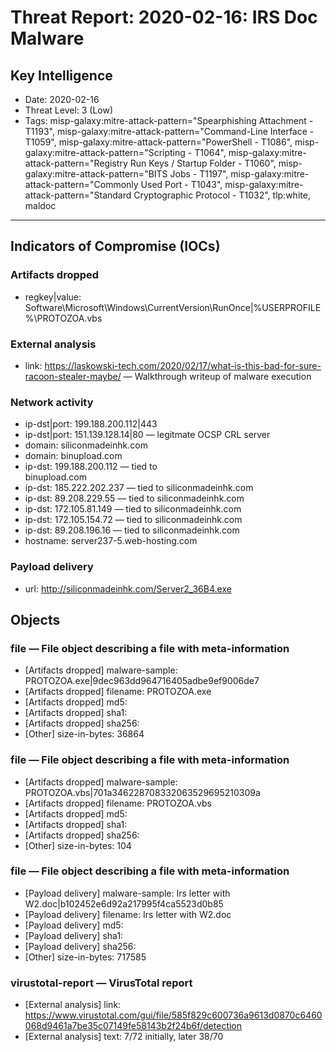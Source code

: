 # Threat Report: 2020-02-16: IRS Doc Malware


## Key Intelligence
* Date: 2020-02-16
* Threat Level: 3 (Low)
* Tags: misp-galaxy:mitre-attack-pattern="Spearphishing Attachment - T1193", misp-galaxy:mitre-attack-pattern="Command-Line Interface - T1059", misp-galaxy:mitre-attack-pattern="PowerShell - T1086", misp-galaxy:mitre-attack-pattern="Scripting - T1064", misp-galaxy:mitre-attack-pattern="Registry Run Keys / Startup Folder - T1060", misp-galaxy:mitre-attack-pattern="BITS Jobs - T1197", misp-galaxy:mitre-attack-pattern="Commonly Used Port - T1043", misp-galaxy:mitre-attack-pattern="Standard Cryptographic Protocol - T1032", tlp:white, maldoc

---

## Indicators of Compromise (IOCs)
### Artifacts dropped
* regkey|value: Software\Microsoft\Windows\CurrentVersion\RunOnce|%USERPROFILE%\PROTOZOA.vbs

### External analysis
* link: https://laskowski-tech.com/2020/02/17/what-is-this-bad-for-sure-racoon-stealer-maybe/ — Walkthrough writeup of malware execution

### Network activity
* ip-dst|port: 199.188.200.112|443
* ip-dst|port: 151.139.128.14|80 — legitmate OCSP CRL server
* domain: siliconmadeinhk.com
* domain: binupload.com
* ip-dst: 199.188.200.112 — tied to  	
binupload.com
* ip-dst: 185.222.202.237 — tied to siliconmadeinhk.com
* ip-dst: 89.208.229.55 — tied to siliconmadeinhk.com
* ip-dst: 172.105.81.149 — tied to siliconmadeinhk.com
* ip-dst: 172.105.154.72 — tied to siliconmadeinhk.com
* ip-dst: 89.208.196.16 — tied to siliconmadeinhk.com
* hostname: server237-5.web-hosting.com

### Payload delivery
* url: http://siliconmadeinhk.com/Server2_36B4.exe

## Objects
### file — File object describing a file with meta-information
* [Artifacts dropped] malware-sample: PROTOZOA.exe|9dec963dd964716405adbe9ef9006de7
* [Artifacts dropped] filename: PROTOZOA.exe
* [Artifacts dropped] md5: <md5>
* [Artifacts dropped] sha1: <sha1>
* [Artifacts dropped] sha256: <sha256>
* [Other] size-in-bytes: 36864

### file — File object describing a file with meta-information
* [Artifacts dropped] malware-sample: PROTOZOA.vbs|701a346228708332063529695210309a
* [Artifacts dropped] filename: PROTOZOA.vbs
* [Artifacts dropped] md5: <md5>
* [Artifacts dropped] sha1: <sha1>
* [Artifacts dropped] sha256: <sha256>
* [Other] size-in-bytes: 104

### file — File object describing a file with meta-information
* [Payload delivery] malware-sample: Irs letter with W2.doc|b102452e6d92a217995f4ca5523d0b85
* [Payload delivery] filename: Irs letter with W2.doc
* [Payload delivery] md5: <md5>
* [Payload delivery] sha1: <sha1>
* [Payload delivery] sha256: <sha256>
* [Other] size-in-bytes: 717585

### virustotal-report — VirusTotal report
* [External analysis] link: https://www.virustotal.com/gui/file/585f829c600736a9613d0870c6460068d9461a7be35c07149fe58143b2f24b6f/detection
* [External analysis] text: 7/72 initially, later 38/70
